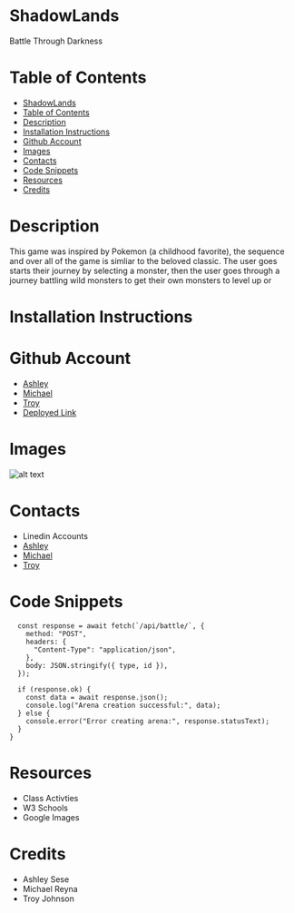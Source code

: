 # ShadowLands
Battle Through Darkness


# Table of Contents
- [ShadowLands](#shadowlands)
- [Table of Contents](#table-of-contents)
- [Description](#description)
- [Installation Instructions](#installation-instructions)
- [Github Account](#github-account)
- [Images](#images)
- [Contacts](#contacts)
- [Code Snippets](#code-snippets)
- [Resources](#resources)
- [Credits](#credits)


# Description
This game was inspired by Pokemon (a childhood favorite), the sequence and over all of the game is simliar to the beloved classic.
The user goes starts their journey by selecting a monster, then the user goes through a journey battling wild monsters to get their own monsters to level up or
# Installation Instructions

# Github Account
- [Ashley](https://github.com/ashrean)
- [Michael](https://github.com/michaelreyna25)
- [Troy](https://github.com/troynj)
- [Deployed Link]()

# Images
![alt text]()

# Contacts
- Linedin Accounts
- [Ashley](https://www.linkedin.com/in/ashleyrean/)
- [Michael](https://www.linkedin.com/in/michael-reyna-35b597245/)
- [Troy](https://www.linkedin.com/in/troy-johnson-abb5a625a/)

# Code Snippets
``` async function createBattle(type, id) {
  const response = await fetch(`/api/battle/`, {
    method: "POST",
    headers: {
      "Content-Type": "application/json",
    },
    body: JSON.stringify({ type, id }),
  });

  if (response.ok) {
    const data = await response.json();
    console.log("Arena creation successful:", data);
  } else {
    console.error("Error creating arena:", response.statusText);
  }
}
```
# Resources
- Class Activties
- W3 Schools
- Google Images

# Credits
- Ashley Sese
- Michael Reyna
- Troy Johnson
